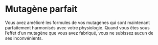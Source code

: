 # Mutagène parfait

<p>Vous avez amélioré les formules de vos mutagènes qui sont maintenant parfaitement harmonisés avec votre physiologie. Quand vous êtes sous l’effet d’un mutagène que vous avez fabriqué, vous ne subissez aucun de ses inconvénients.</p>